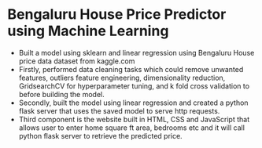 # Bengaluru House Price Predictor using Machine Learning

* Built a model using sklearn and linear regression using Bengaluru House price data dataset from kaggle.com
* Firstly, performed data cleaning tasks which could remove unwanted features, outliers feature engineering, 
  dimensionality reduction, GridsearchCV for hyperparameter tuning, and k fold cross validation to before building the model. 
* Secondly, built the model using linear regression and created a python flask server that uses the saved model to serve http requests. 
* Third component is the website built in HTML, CSS and JavaScript that allows user to enter home square ft area, bedrooms etc and 
  it will call python flask server to retrieve the predicted price.

